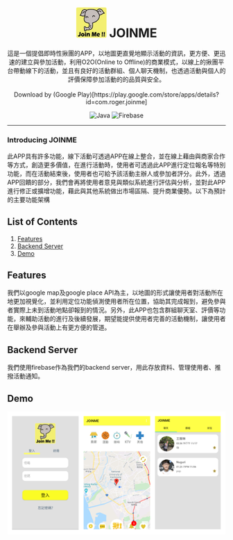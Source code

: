 # <div align="center"><img src="docs/logo.jpg" alt="icon" width=70> JOINME</div>

<div align="center">這是一個提倡即時性揪團的APP，以地圖更直覺地顯示活動的資訊，更方便、更迅速的建立與參加活動，利用O2O(Online to Offline)的商業模式，以線上的揪團平台帶動線下的活動，並且有良好的活動群組、個人聊天機制，也透過活動與個人的評價保障參加活動的的品質與安全。
<br />  
  <br />  
  Download by (Google Play)[https://play.google.com/store/apps/details?id=com.roger.joinme]
  
![Java](https://img.shields.io/badge/Java-Language-red?logo=java)
![Firebase](https://img.shields.io/badge/firebase-Server-yellow?logo=firebase)

</div>

***

### Introducing JOINME

此APP具有許多功能，線下活動可透過APP在線上整合，並在線上藉由與商家合作等方式，創造更多價值，在進行活動時，使用者可透過此APP進行定位報名等特別功能，而在活動結束後，使用者也可給予該活動主辦人或參加者評分。此外，透過APP回饋的部分，我們會再將使用者意見與類似系統進行評估與分析，並對此APP進行修正或擴增功能，藉此與其他系統做出市場區隔、提升商業優勢。以下為預計的主要功能架構

## List of Contents

1. [Features](#features)
2. [Backend Server](#backendserver)
3. [Demo](#demo)

<h2 id="features">Features</h2>

我們以google map及google place API為主，以地圖的形式讓使用者對活動所在地更加視覺化，並利用定位功能偵測使用者所在位置，協助其完成報到，避免參與者實際上未到活動地點卻報到的情況。另外，此APP也包含群組聊天室、評價等功能，來輔助活動的進行及後續發展，期望能提供使用者完善的活動機制，讓使用者在舉辦及參與活動上有更方便的管道。

<h2 id="backendserver">Backend Server</h2>

我們使用firebase作為我們的backend server，用此存放資料、管理使用者、推撥活動通知。

<h2 id="demo">Demo</h2>

![demo](docs/demo.jpg)
